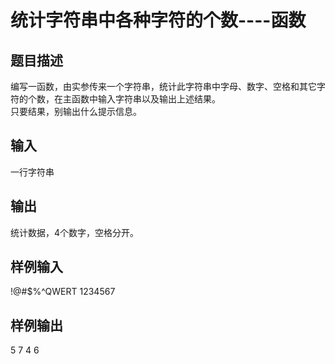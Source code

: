  # 统计字符串中各种字符的个数----函数  
  
 ## 题目描述  
 编写一函数，由实参传来一个字符串，统计此字符串中字母、数字、空格和其它字符的个数，在主函数中输入字符串以及输出上述结果。  
 只要结果，别输出什么提示信息。  
 ## 输入  
 一行字符串  
 ## 输出  
 统计数据，4个数字，空格分开。  
 ## 样例输入  
 !@#$%^QWERT    1234567  
 ## 样例输出  
 5 7 4 6  
   
  
